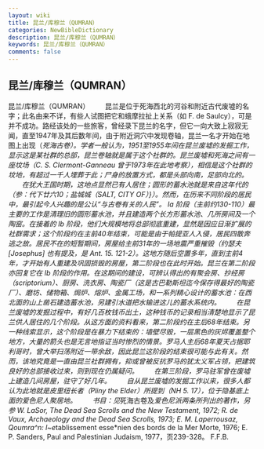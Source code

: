 ```yaml
---
layout: wiki
title: 昆兰/库穆兰（QUMRAN）
categories: NewBibleDictionary
description: 昆兰/库穆兰（QUMRAN）
keywords: 昆兰/库穆兰（QUMRAN）
comments: false
---
```


## 昆兰/库穆兰（QUMRAN）



昆兰/库穆兰（QUMRAN）
　　昆兰是位于死海西北的河谷和附近古代废墟的名字；此名由来不详，有些人试图把它和蛾摩拉扯上关系（如 F. de Saulcy），可是并不成功。路经该处的一些旅客，曾经录下昆兰的名字，但它一向大致上寂寂无闻，直至1947年及其后数年间，由于附近洞穴中发现卷轴，昆兰一名才开始在地图上出现（*死海古卷）。学者一般认为，1951至1955年间在昆兰废墟的发掘工作，显示这是某社群的总部，昆兰卷轴就是属于这个社群的。昆兰废墟和死海之间有一座坟场（C. S. Clermont-Ganneau 曾于1973年在此地考察），相信是这个社群的坟地，有超过一千人埋葬于此；尸身的放置方式，都是头部向南，足部向北的。
　　在犹大王国时期，这地点显然已有人居住；圆形的蓄水池就是来自这年代的（参：代下廿六10；*盐城城（SALT, CITY OF）}）。然而，在历来不同阶段的居民中，最引起今人兴趣的是公认“与古卷有关的人民”。 Ia 阶段（主前约130-110）最主要的工作是清理旧的圆形蓄水池，并且建造两个长方形蓄水池、几所房间及一个陶窑。在接着的 Ib 阶段，他们大规模地将总部彻底重建，显然是因应日渐扩展的社群需求；这个阶段约在主前40年结束，可能是由于帕提亚人入侵，居民四散奔逃之故。居民不在的短暂期间，房屋给主前31年的一场地震严重摧毁（约瑟夫 [Josephus] 也有提及，是 Ant.
15. 121-2）。这地方随后空置多年，直到主前4年，才开始有人重建及巩固损毁的房屋，第二阶段也在此时开始。昆兰在第二阶段亦回复它在 Ib 阶段的作用。在这期间的建设，可辨认得出的有聚会房、抄经房（scriptorium）、厨房、洗衣房、陶瓷厂（这是古巴勒斯坦迄今保存得最好的陶瓷厂）、磨坊、储物箱、焗炉、熔炉、金属工场，和一系列精心设计的蓄水池：在西北面的山上凿石建造蓄水池，另建引水道把水输进这儿的蓄水系统内。
　　在昆兰废墟的发掘过程中，有好几百枚钱币出土，这种钱币的记录相当清楚地显示了昆兰供人居住的几个阶段。从这方面的资料看来，第二阶段约在主后68年结束。另一种线索显示，这个阶段是在暴力下结束的：墙壁尽毁，一层黑色的灰烬覆盖整个地方，大量的箭头也是无言地指证当时惨烈的情景。罗马人主后68年夏天占据耶利哥时，曾大举扫荡附近一带余敌，因此昆兰这阶段的结束很可能与此有关。然而，该地究竟是一直由昆兰社群拥有，抑或曾被反抗罗马的犹太义军占领，把建筑良好的总部接收过来，则到现在仍属疑问。
　　在第三阶段，罗马驻军曾在废墟上建造几间房屋，驻守了好几年。
　　自从昆兰废墟的发掘工作以来，很多人都认为此地就是皮里纽长者（Pliny the Elder）所提到（NH
5. 17），位于隐基底上面的*爱色尼人聚居地。
　　书目：见*死海古卷及*爱色尼派两条所列出的著作，另参 W. LaSor, The Dead Sea Scrolls and the New Testament,
1972; R. de Vaux, Archaeology and the
Dead Sea Scrolls, 1973; E. M. Laperrousaz, Qoumra^n: l~e*tablissement esse*nien des bords de la Mer Morte, 1976; E. P. Sanders, Paul and Palestinian Judaism, 1977，页239-328。
F.F.B.




